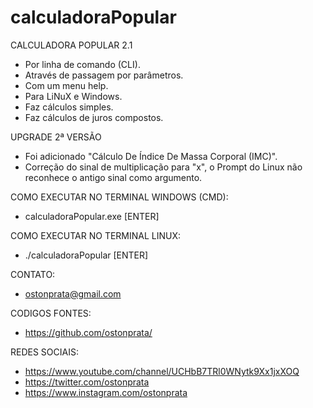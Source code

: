 # calculadoraPopular
CALCULADORA POPULAR 2.1

- Por linha de comando (CLI).
- Através de passagem por parâmetros.
- Com um menu help.
- Para LiNuX e Windows.
- Faz cálculos simples.
- Faz cálculos de juros compostos.

UPGRADE 2ª VERSÃO
- Foi adicionado "Cálculo De Índice De Massa Corporal (IMC)".
- Correção do sinal de multiplicação para "x", o Prompt do Linux não reconhece o antigo sinal como argumento.

COMO EXECUTAR NO TERMINAL WINDOWS (CMD):
- calculadoraPopular.exe [ENTER]

COMO EXECUTAR NO TERMINAL LINUX:
- ./calculadoraPopular [ENTER]

CONTATO:
- ostonprata@gmail.com

CODIGOS FONTES:
- https://github.com/ostonprata/

REDES SOCIAIS:
- https://www.youtube.com/channel/UCHbB7TRl0WNytk9Xx1jxXOQ
- https://twitter.com/ostonprata
- https://www.instagram.com/ostonprata
